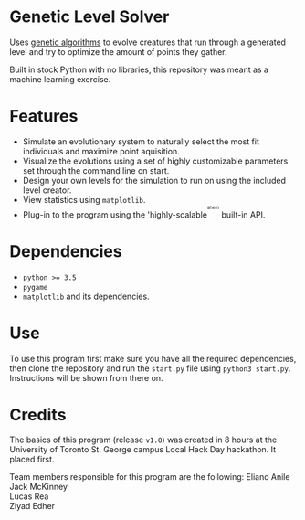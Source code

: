 # Genetic Level Solver
Uses [genetic algorithms](https://en.wikipedia.org/wiki/Genetic_algorithm) to evolve creatures that run through a generated level and try to optimize the amount of points they gather.

Built in stock Python with no libraries, this repository was meant as a machine learning exercise.


# Features

  * Simulate an evolutionary system to naturally select the most fit individuals and maximize point aquisition.
  * Visualize the evolutions using a set of highly customizable parameters set through the command line on start.
  * Design your own levels for the simulation to run on using the included level creator.
  * View statistics using `matplotlib`.
  * Plug-in to the program using the 'highly-scalable<sup><sup><sup>ahem</sup></sup></sup> built-in API.


# Dependencies

  * `python >= 3.5`
  * `pygame`
  * `matplotlib` and its dependencies.


# Use
To use this program first make sure you have all the required dependencies, then clone the repository and run the `start.py` file using `python3 start.py`. Instructions will be shown from there on.


# Credits
The basics of this program (release `v1.0`) was created in 8 hours at the University of Toronto St. George campus Local Hack Day hackathon. It placed first.

Team members responsible for this program are the following:
Eliano Anile<br />
Jack McKinney<br />
Lucas Rea<br />
Ziyad Edher<br />
